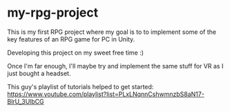 # my-rpg-project
This is my first RPG project where my goal is to to implement some of the key features of an RPG game for PC in Unity.

Developing this project on my sweet free time :)

Once I'm far enough, I'll maybe try and implement the same stuff for VR as I just bought a headset.

This guy's playlist of tutorials helped to get started: https://www.youtube.com/playlist?list=PLxLNqnnCshwmnzbS8aN17-BlrU_3UlbCG
